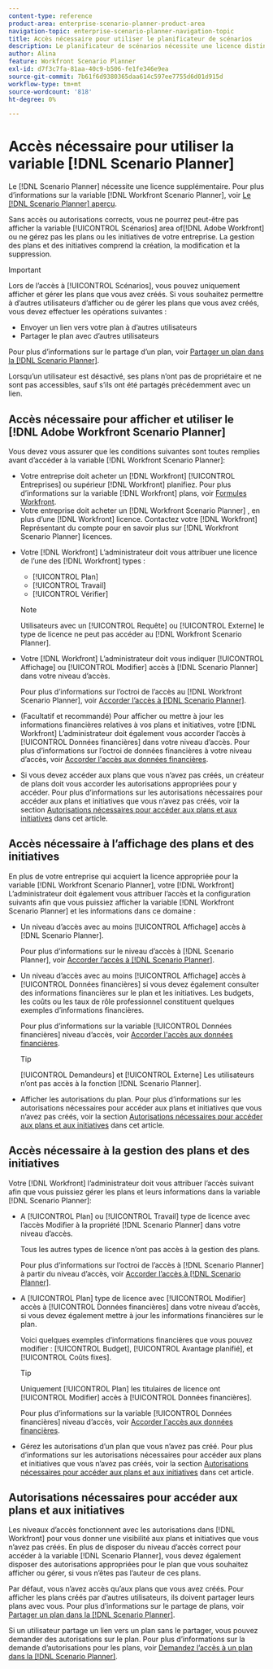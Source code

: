 ```yaml
---
content-type: reference
product-area: enterprise-scenario-planner-product-area
navigation-topic: enterprise-scenario-planner-navigation-topic
title: Accès nécessaire pour utiliser le planificateur de scénarios
description: Le planificateur de scénarios nécessite une licence distincte d’Adobe Workfront et un accès supplémentaire.
author: Alina
feature: Workfront Scenario Planner
exl-id: d7f3c7fa-81aa-40c9-b506-fe1fe346e9ea
source-git-commit: 7b61f6d9380365daa614c597ee7755d6d01d915d
workflow-type: tm+mt
source-wordcount: '818'
ht-degree: 0%

---
```


# Accès nécessaire pour utiliser la variable [!DNL Scenario Planner]

Le [!DNL Scenario Planner] nécessite une licence supplémentaire. Pour plus d’informations sur la variable [!DNL Workfront Scenario Planner], voir [Le [!DNL Scenario Planner] aperçu](../scenario-planner/scenario-planner-overview.md).

<!--
might need to add information about the permissions to plans/ initiatives if those will be coming later?
-->

Sans accès ou autorisations corrects, vous ne pourrez peut-être pas afficher la variable [!UICONTROL Scénarios] area of[!DNL  Adobe Workfront] ou ne gérez pas les plans ou les initiatives de votre entreprise. La gestion des plans et des initiatives comprend la création, la modification et la suppression.

>[!IMPORTANT]
>
>Lors de l’accès à [!UICONTROL Scénarios], vous pouvez uniquement afficher et gérer les plans que vous avez créés. Si vous souhaitez permettre à d’autres utilisateurs d’afficher ou de gérer les plans que vous avez créés, vous devez effectuer les opérations suivantes :
>
>* Envoyer un lien vers votre plan à d’autres utilisateurs
>* Partager le plan avec d’autres utilisateurs
>
>  Pour plus d’informations sur le partage d’un plan, voir [Partager un plan dans la [!DNL Scenario Planner]](../scenario-planner/share-a-plan.md).
>
>Lorsqu’un utilisateur est désactivé, ses plans n’ont pas de propriétaire et ne sont pas accessibles, sauf s’ils ont été partagés précédemment avec un lien.

## Accès nécessaire pour afficher et utiliser le [!DNL Adobe Workfront Scenario Planner]

Vous devez vous assurer que les conditions suivantes sont toutes remplies avant d’accéder à la variable [!DNL Workfront Scenario Planner]:

<!--drafted for P&P:

* Depending on whether you use the current or the legacy Workfront plans, your organization must have the following:

  * For the current plans:  

    * The [!UICONTROL Ultimate] [!DNL Workfront] plan.

      Or
  
    * The [!UICONTROL Select] or [!UICONTROL Prime] [!DNL Workfront] plan, in addition to purchasing a separate [!DNL Scenario Planner] license.

  * For the legacy plans: (indent the bullets below, before the NOTE)

-->

* Votre entreprise doit acheter un [!DNL Workfront] [!UICONTROL Entreprises] ou supérieur [!DNL Workfront] planifiez. Pour plus d’informations sur la variable [!DNL Workfront] plans, voir [Formules Workfront](http://workfront.com/plans).
* Votre entreprise doit acheter un [!DNL Workfront Scenario Planner] , en plus d’une [!DNL Workfront] licence. Contactez votre [!DNL Workfront] Représentant du compte pour en savoir plus sur [!DNL Workfront Scenario Planner] licences.

<!--drafted for P&P: 

* Depending on whether you use the current or legacy licenses, your [!DNL Workfront] administrator must assign you a license of any of the following types: 

  * For the current licenses: 
    * [!UICONTROL Standard]
    * [!UICONTROL Light]

  * For the legacy licenses: (re-indent the licenses below and reword the sentence)

-->



* Votre [!DNL Workfront] L’administrateur doit vous attribuer une licence de l’une des [!DNL Workfront] types :

   * [!UICONTROL Plan]
   * [!UICONTROL Travail]
   * [!UICONTROL Vérifier]

   >[!NOTE]
   >
   >Utilisateurs avec un [!UICONTROL Requête] ou [!UICONTROL Externe] le type de licence ne peut pas accéder au [!DNL Workfront Scenario Planner].

<!--drafted - replace the note above with this at P&P release: 
  * When using the current licenses, users with a [!UICONTROL Contributor] or [!UICONTROL External] license type cannot access the [!DNL Scenario Planner].
  * When using the legacy licenses, users with a Request or External license type cannot access the Scenario Planner. -->

* Votre [!DNL Workfront] L’administrateur doit vous indiquer [!UICONTROL Affichage] ou [!UICONTROL Modifier] accès à [!DNL Scenario Planner] dans votre niveau d’accès.

   Pour plus d’informations sur l’octroi de l’accès au [!DNL Workfront Scenario Planner], voir [Accorder l’accès à [!DNL Scenario Planner]](../administration-and-setup/add-users/configure-and-grant-access/grant-access-sp.md).

* (Facultatif et recommandé) Pour afficher ou mettre à jour les informations financières relatives à vos plans et initiatives, votre [!DNL Workfront] L’administrateur doit également vous accorder l’accès à [!UICONTROL Données financières] dans votre niveau d’accès. Pour plus d’informations sur l’octroi de données financières à votre niveau d’accès, voir [Accorder l&#39;accès aux données financières](../administration-and-setup/add-users/configure-and-grant-access/grant-access-financial.md).

   <!--this used to be true but not anymore:
  <li data-mc-conditions="QuicksilverOrClassic.Draft mode"> <p>(NOTE: this is no longer needed) </p> <p>Your Workfront administrator must assign you a layout template that includes the Scenarios area in the Main Menu. </p> <p>For information about customizing the Main Menu in a layout template, see <a href="../administration-and-setup/customize-workfront/use-layout-templates/customize-main-menu.md" class="MCXref xref" xrefformat="{para}">Customize the Main Menu using a layout template</a>. </p> <p>For information about assigning users to a Layout Template, see <a href="../administration-and-setup/customize-workfront/use-layout-templates/assign-users-to-layout-template.md" class="MCXref xref" xrefformat="{para}">Assign users to a layout template</a>.</p> </li>
  -->

* Si vous devez accéder aux plans que vous n’avez pas créés, un créateur de plans doit vous accorder les autorisations appropriées pour y accéder. Pour plus d’informations sur les autorisations nécessaires pour accéder aux plans et initiatives que vous n’avez pas créés, voir la section [Autorisations nécessaires pour accéder aux plans et aux initiatives](#permissions-needed-to-access-plans-and-initiatives) dans cet article.

## Accès nécessaire à l’affichage des plans et des initiatives

En plus de votre entreprise qui acquiert la licence appropriée pour la variable [!DNL Workfront Scenario Planner], votre [!DNL Workfront] L’administrateur doit également vous attribuer l’accès et la configuration suivants afin que vous puissiez afficher la variable [!DNL Workfront Scenario Planner] et les informations dans ce domaine :

* Un niveau d’accès avec au moins [!UICONTROL Affichage] accès à [!DNL Scenario Planner].

   Pour plus d’informations sur le niveau d’accès à [!DNL Scenario Planner], voir [Accorder l’accès à [!DNL Scenario Planner]](../administration-and-setup/add-users/configure-and-grant-access/grant-access-sp.md).

* Un niveau d’accès avec au moins [!UICONTROL Affichage] accès à [!UICONTROL Données financières] si vous devez également consulter des informations financières sur le plan et les initiatives. Les budgets, les coûts ou les taux de rôle professionnel constituent quelques exemples d’informations financières.

   Pour plus d’informations sur la variable [!UICONTROL Données financières] niveau d’accès, voir [Accorder l&#39;accès aux données financières](../administration-and-setup/add-users/configure-and-grant-access/grant-access-financial.md).

   >[!TIP]
   >
   >[!UICONTROL Demandeurs] et [!UICONTROL Externe] Les utilisateurs n’ont pas accès à la fonction [!DNL Scenario Planner].

* Afficher les autorisations du plan. Pour plus d’informations sur les autorisations nécessaires pour accéder aux plans et initiatives que vous n’avez pas créés, voir la section [Autorisations nécessaires pour accéder aux plans et aux initiatives](#permissions-needed-to-access-plans-and-initiatives) dans cet article.

## Accès nécessaire à la gestion des plans et des initiatives

Votre [!DNL Workfront] l’administrateur doit vous attribuer l’accès suivant afin que vous puissiez gérer les plans et leurs informations dans la variable [!DNL Scenario Planner]:

* A [!UICONTROL Plan] ou [!UICONTROL Travail] type de licence avec l’accès Modifier à la propriété [!DNL Scenario Planner] dans votre niveau d’accès.

   Tous les autres types de licence n’ont pas accès à la gestion des plans.

   Pour plus d’informations sur l’octroi de l’accès à [!DNL Scenario Planner] à partir du niveau d’accès, voir [Accorder l’accès à [!DNL Scenario Planner]](../administration-and-setup/add-users/configure-and-grant-access/grant-access-sp.md).

* A [!UICONTROL Plan] type de licence avec [!UICONTROL Modifier] accès à [!UICONTROL Données financières] dans votre niveau d’accès, si vous devez également mettre à jour les informations financières sur le plan.

   Voici quelques exemples d’informations financières que vous pouvez modifier : [!UICONTROL Budget], [!UICONTROL Avantage planifié], et [!UICONTROL Coûts fixes].

   >[!TIP]
   >
   >Uniquement [!UICONTROL Plan] les titulaires de licence ont [!UICONTROL Modifier] accès à [!UICONTROL Données financières].

   Pour plus d’informations sur la variable [!UICONTROL Données financières] niveau d’accès, voir [Accorder l&#39;accès aux données financières](../administration-and-setup/add-users/configure-and-grant-access/grant-access-financial.md).

* Gérez les autorisations d’un plan que vous n’avez pas créé. Pour plus d’informations sur les autorisations nécessaires pour accéder aux plans et initiatives que vous n’avez pas créés, voir la section [Autorisations nécessaires pour accéder aux plans et aux initiatives](#permissions-needed-to-access-plans-and-initiatives) dans cet article.

## Autorisations nécessaires pour accéder aux plans et aux initiatives

Les niveaux d’accès fonctionnent avec les autorisations dans [!DNL Workfront] pour vous donner une visibilité aux plans et initiatives que vous n’avez pas créés. En plus de disposer du niveau d’accès correct pour accéder à la variable [!DNL Scenario Planner], vous devez également disposer des autorisations appropriées pour le plan que vous souhaitez afficher ou gérer, si vous n’êtes pas l’auteur de ces plans.

Par défaut, vous n’avez accès qu’aux plans que vous avez créés. Pour afficher les plans créés par d’autres utilisateurs, ils doivent partager leurs plans avec vous. Pour plus d’informations sur le partage de plans, voir [Partager un plan dans la [!DNL Scenario Planner]](../scenario-planner/share-a-plan.md).

Si un utilisateur partage un lien vers un plan sans le partager, vous pouvez demander des autorisations sur le plan. Pour plus d’informations sur la demande d’autorisations pour les plans, voir [Demandez l’accès à un plan dans la [!DNL Scenario Planner]](../scenario-planner/request-access-to-plan.md).


